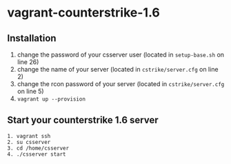 # vagrant-counterstrike-1.6

## Installation
1. change the password of your csserver user (located in `setup-base.sh` on line 26)
2. change the name of your server (located in `cstrike/server.cfg` on line 2)
3. change the rcon password of your server (located in `cstrike/server.cfg` on line 5)
2. ```vagrant up --provision```

## Start your counterstrike 1.6 server
```
1. vagrant ssh
2. su csserver
3. cd /home/csserver
4. ./csserver start
```
